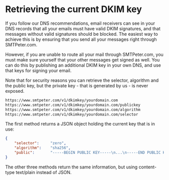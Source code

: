 # Retrieving the current DKIM key

If you follow our DNS recommendations, email receivers can see in your
DNS records that all your emails must have valid DKIM signatures, and that
messages without valid signatures should be blocked. The easiest way to
achieve this is by ensuring that you send all your messages right through
SMTPeter.com.

However, if you are unable to route all your mail through SMTPeter.com,
you must make sure yourself that your other messages get signed as well.
You can do this by publishing an additional DKIM key in your own DNS,
and use that keys for signing your email.

Note that for security reasons you can retrieve the selector, algorithm
and the public key, but the private key - that is generated by us - is
never exposed.

````txt
https://www.smtpeter.com/v1/dkimkey/yourdomain.com
https://www.smtpeter.com/v1/dkimkey/yourdomain.com/publickey
https://www.smtpeter.com/v1/dkimkey/yourdomain.com/algorithm
https://www.smtpeter.com/v1/dkimkey/yourdomain.com/selector
````

The first method returns a JSON object holding the current key that is in use:

````json
{
    "selector":     "zero",
    "algorithm":    "sha256",
    "public":       "-----BEGIN PUBLIC KEY-----\n...\n-----END PUBLIC KEY-----"
}
````

The other three methods return the same information, but using content-type
text/plain instead of JSON.

